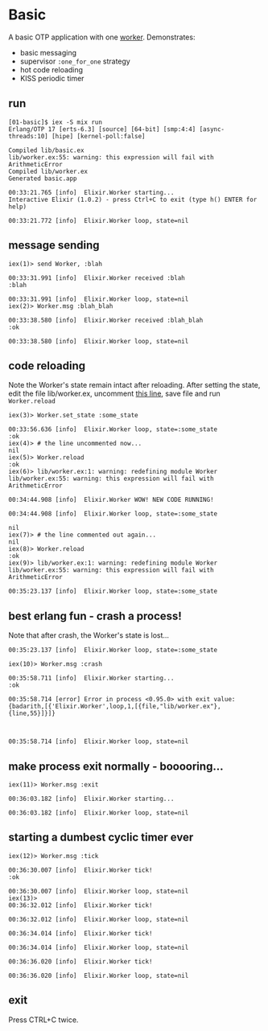 Basic
=====

A basic OTP application with one [worker](https://github.com/mprymek/ex-demo-apps/blob/master/01-basic/lib/worker.ex). Demonstrates:
  * basic messaging
  * supervisor `:one_for_one` strategy
  * hot code reloading
  * KISS periodic timer

## run
```
[01-basic]$ iex -S mix run
Erlang/OTP 17 [erts-6.3] [source] [64-bit] [smp:4:4] [async-threads:10] [hipe] [kernel-poll:false]

Compiled lib/basic.ex
lib/worker.ex:55: warning: this expression will fail with ArithmeticError
Compiled lib/worker.ex
Generated basic.app

00:33:21.765 [info]  Elixir.Worker starting...
Interactive Elixir (1.0.2) - press Ctrl+C to exit (type h() ENTER for help)

00:33:21.772 [info]  Elixir.Worker loop, state=nil
```

## message sending
```
iex(1)> send Worker, :blah

00:33:31.991 [info]  Elixir.Worker received :blah
:blah

00:33:31.991 [info]  Elixir.Worker loop, state=nil
iex(2)> Worker.msg :blah_blah

00:33:38.580 [info]  Elixir.Worker received :blah_blah
:ok

00:33:38.580 [info]  Elixir.Worker loop, state=nil
```

## code reloading
Note the Worker's state remain intact after reloading. After setting the state, edit the file lib/worker.ex,
uncomment [this line](https://github.com/mprymek/ex-demo-apps/blob/master/01-basic/lib/worker.ex#L33),
save file and run `Worker.reload`
```
iex(3)> Worker.set_state :some_state

00:33:56.636 [info]  Elixir.Worker loop, state=:some_state
:ok
iex(4)> # the line uncommented now...
nil
iex(5)> Worker.reload
:ok
iex(6)> lib/worker.ex:1: warning: redefining module Worker
lib/worker.ex:55: warning: this expression will fail with ArithmeticError

00:34:44.908 [info]  Elixir.Worker WOW! NEW CODE RUNNING!

00:34:44.908 [info]  Elixir.Worker loop, state=:some_state

nil
iex(7)> # the line commented out again...
nil
iex(8)> Worker.reload
:ok
iex(9)> lib/worker.ex:1: warning: redefining module Worker
lib/worker.ex:55: warning: this expression will fail with ArithmeticError

00:35:23.137 [info]  Elixir.Worker loop, state=:some_state
```

## best erlang fun - crash a process!
Note that after crash, the Worker's state is lost...
```
00:35:23.137 [info]  Elixir.Worker loop, state=:some_state

iex(10)> Worker.msg :crash

00:35:58.711 [info]  Elixir.Worker starting...
:ok

00:35:58.714 [error] Error in process <0.95.0> with exit value: {badarith,[{'Elixir.Worker',loop,1,[{file,"lib/worker.ex"},{line,55}]}]}



00:35:58.714 [info]  Elixir.Worker loop, state=nil
```

## make process exit normally - booooring...
```
iex(11)> Worker.msg :exit

00:36:03.182 [info]  Elixir.Worker starting...

00:36:03.182 [info]  Elixir.Worker loop, state=nil
```

## starting a dumbest cyclic timer ever
```
iex(12)> Worker.msg :tick

00:36:30.007 [info]  Elixir.Worker tick!
:ok

00:36:30.007 [info]  Elixir.Worker loop, state=nil
iex(13)>
00:36:32.012 [info]  Elixir.Worker tick!

00:36:32.012 [info]  Elixir.Worker loop, state=nil

00:36:34.014 [info]  Elixir.Worker tick!

00:36:34.014 [info]  Elixir.Worker loop, state=nil

00:36:36.020 [info]  Elixir.Worker tick!

00:36:36.020 [info]  Elixir.Worker loop, state=nil
```

## exit
Press CTRL+C twice.
